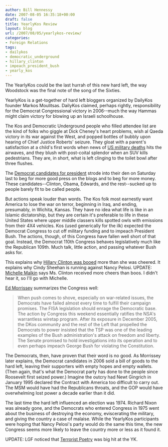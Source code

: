 ```yaml
---
author: Bill Hennessy
date: 2007-08-05 16:35:18+00:00
draft: false
title: YearlyKos Review
layout: blog
url: /2007/08/05/yearlykos-review/
categories:
- Foreign Relations
tags:
- dailykos
- democratic_underground
- hillary_clinton
- impeach_president_bush
- yearly_kos
---
```


The YearlyKos could be the last hurrah of this new hard left, the way Woodstock was the final note of the song of the Sixties.

YearlyKos is a get-together of hard left bloggers organized by DailyKos founder Markos Moulitsas. DailyKos claimed, perhaps rightly, responsibility for the Democrat Congressional victory in 2006--much the way Hammas might claim victory for blowing up an Israeli schoolhouse.

The Kos and Democratic Underground people who filled attendee list are the kind of folks who giggle at Dick Cheney's heart problems, wish al Qaeda victory in its war against the West, and popped bottles of bubbly upon hearing of Chief Justice Roberts' seizure. They gloat with a parent's satisfaction at a child's first words when news of [US military deaths](https://michellemalkin.com/2007/08/05/daily-kos-diarist-still-thinks-troops-are-morally-retarded/) hits the airwaves, and they blush with post-coital splendor when an SUV kills pedestrians. They are, in short, what is left clinging to the toilet bowl after three flushes.

The [Democrat candidates for president](https://www.latimes.com/technology/la-na-dems5aug05,1,4709354.story?coll=la-headlines-technology&ctrack=1&cset=true) strode into their den on Saturday last to beg for more good press on the blogs and to beg for more money.  These candidates--Clinton, Obama, Edwards, and the rest--sucked up to people barely fit to be called people.

But actions speak louder than words.  The Kos folk most earnestly want America to lose the war on terror, beginning in Iraq, and ending, presumably, in Wichita, Kansas.  They have no idea what life is like in an Islamic dictatorship, but they are certain it's preferable to life in these United States where upper middle classers kills spotted owls with emissions from their 4X4 vehicles.   Kos (used generically for the ilk) expected the Democrat Congress to cut off military funding and to impeach President Bush.  The actions, though, of this Congress have fallen well short of that goal.  Instead, the Democrat 110th Congress behaves legislatively much like the Republican 109th.  Much talk, little action, and passing whatever Bush asks for.

This explains why [Hillary Clinton was booed](https://blogs.usatoday.com/onpolitics/2007/08/some-sparring-a.html) more than she was cheered.  It explains why Cindy Sheehan is running against Nancy Pelosi.  UPDATE:  [Michelle Malkin](https://michellemalkin.com/2007/08/04/saturday-night-nausea-watch-hillary-grovel-at-the-yearly-kos/) says Ms. Clinton received more cheers than boos.  I didn't hear it, so I'll go with Michelle.

[Ed Morrissey](https://www.captainsquartersblog.com/mt/archives/010768.php) summarizes the Congress well:


> When push comes to shove, especially on war-related issues, the Democrats have failed almost every time to fulfill their campaign promises. The FISA legislation should enrage the Democratic base. The action by Congress this weekend essentially ratifies the NSA's warrantless wiretap program. After its exposure in December 2005, the DKos community and the rest of the Left that propelled the Democrats to power insisted that the TSP was one of the leading examples of the Bush administration's attack on freedom and liberty. The Senate promised to hold investigations into its operation and to even perhaps impeach George Bush for violating the Constitution.


The Democrats, then, have proven that their word is no good.  As Morrissey later explains, the Democrat candidates in 2006 sold a bill of goods to the hard left, leaving their supporters with empty hopes and empty wallets.  (Then again, that's what the Democrat party has done to the people since Roosevelt first seized power.)  Imagine the outcry had Newt Gingrich in January 1995 declared the Contract with America too difficult to carry out.  The MSM would have had the Republicans throats, and the GOP would have overwhelming lost power a decade earlier than it did.

The last time the hard left influenced an election was 1974.   Richard Nixon was already gone, and the Democrats who entered Congress in 1975 went about the business of destroying the economy, eviscerating the military, and giving the country a case of malaise.  While the YearlyKos participants were hoping that Nancy Pelosi's party would do the same this time, the new Congress seems more likely to leave the country more or less as it found it.

UPDATE:  LGF noticed that [Terrorist Poetry](https://littlegreenfootballs.com/weblog/?entry=26555&only&rss) was big hit at the YK.


